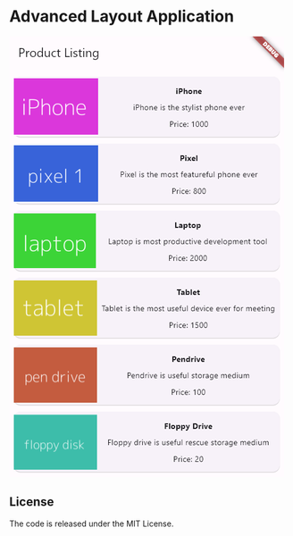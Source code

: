 # Advanced Layout Application
<!-- This is a Flutter project for the Mobile Applications Programming exam.

The project consists of an application that asks for 3 numbers and responds with which one is the largest. -->

![App capture](screenshot.png)

## License

The code is released under the MIT License.
